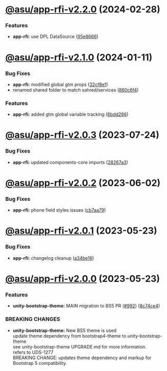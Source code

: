 # [@asu/app-rfi-v2.2.0](https://github.com/asu/asu-unity-stack/compare/@asu/app-rfi-v2.1.0...@asu/app-rfi-v2.2.0) (2024-02-28)


### Features

* **app-rfi:** use DPL  DataSource ([95e8666](https://github.com/asu/asu-unity-stack/commit/95e86663493871019a66fa6e5ffe55dcbe0a6be0))

# [@asu/app-rfi-v2.1.0](https://github.com/asu/asu-unity-stack/compare/@asu/app-rfi-v2.0.3...@asu/app-rfi-v2.1.0) (2024-01-11)


### Bug Fixes

* **app-rfi:** modified global gtm props ([32cf8e1](https://github.com/asu/asu-unity-stack/commit/32cf8e180117d539bf38c4598be0adf2d53348ca))
* renamed shared folder to match sahred/services ([860c6f4](https://github.com/asu/asu-unity-stack/commit/860c6f44d42119956cbaa36d8c9d8798613c76fa))


### Features

* **app-rfi:** added gtm global variable tracking ([6bdd286](https://github.com/asu/asu-unity-stack/commit/6bdd28669a99591f46e6195a80213182a5dbe142))

# [@asu/app-rfi-v2.0.3](https://github.com/asu/asu-unity-stack/compare/@asu/app-rfi-v2.0.2...@asu/app-rfi-v2.0.3) (2023-07-24)


### Bug Fixes

* **app-rfi:** updated components-core imports ([28267a3](https://github.com/asu/asu-unity-stack/commit/28267a3d531d8ccabe759a14ae3ceced96a0fecd))

# [@asu/app-rfi-v2.0.2](https://github.com/asu/asu-unity-stack/compare/@asu/app-rfi-v2.0.1...@asu/app-rfi-v2.0.2) (2023-06-02)


### Bug Fixes

* **app-rfi:** phone field styles issues ([cb7aa79](https://github.com/asu/asu-unity-stack/commit/cb7aa79f571fb9a3a469403eb9fbc227cb32eb55))

# [@asu/app-rfi-v2.0.1](https://github.com/asu/asu-unity-stack/compare/@asu/app-rfi-v2.0.0...@asu/app-rfi-v2.0.1) (2023-05-23)


### Bug Fixes

* **app-rfi:** changelog cleanup ([a34be16](https://github.com/asu/asu-unity-stack/commit/a34be1690806709792fbf89f63dd96347f6869c9))

# [@asu/app-rfi-v2.0.0](https://github.com/asu/asu-unity-stack/compare/@asu/app-rfi-v1.1.3...@asu/app-rfi-v2.0.0) (2023-05-23)


### Features

* **unity-bootstrap-theme:** MAIN migration to BS5 PR ([#992](https://github.com/asu/asu-unity-stack/issues/992)) ([8c74ce4](https://github.com/asu/asu-unity-stack/commit/8c74ce4dc65278839b207b9ae895ea76e8e2195d))


### BREAKING CHANGES

* **unity-bootstrap-theme:** New BS5 theme is used<br>
update theme dependency from bootstrap4-theme to unity-bootstrap-theme<br>
see unity-bootstrap-theme UPGRADE.md for more information.<br>
refers to UDS-1277<br>
BREAKING CHANGE: updates theme dependency and markup for Bootstrap 5 compatibility.
